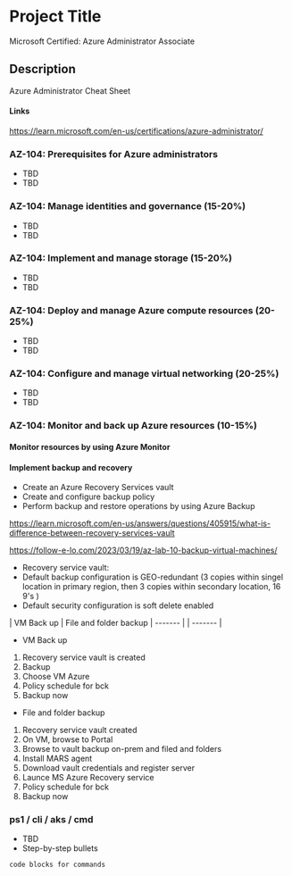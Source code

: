 # Project Title

Microsoft Certified: Azure Administrator Associate

## Description

Azure Administrator Cheat Sheet

#### Links

https://learn.microsoft.com/en-us/certifications/azure-administrator/


### AZ-104: Prerequisites for Azure administrators

* TBD
* TBD

### AZ-104: Manage identities and governance (15-20%)

* TBD
* TBD

### AZ-104: Implement and manage storage (15-20%)

* TBD
* TBD

### AZ-104: Deploy and manage Azure compute resources (20-25%)

* TBD
* TBD

### AZ-104: Configure and manage virtual networking (20-25%)

* TBD
* TBD

### AZ-104: Monitor and back up Azure resources (10-15%)

#### Monitor resources by using Azure Monitor
#### Implement backup and recovery

* Create an Azure Recovery Services vault
* Create and configure backup policy
* Perform backup and restore operations by using Azure Backup

https://learn.microsoft.com/en-us/answers/questions/405915/what-is-difference-between-recovery-services-vault

https://follow-e-lo.com/2023/03/19/az-lab-10-backup-virtual-machines/


* Recovery service vault:
* Default backup configuration is GEO-redundant (3 copies within singel location in primary region, then 3 copies within secondary location, 16 9's )
* Default security configuration is soft delete enabled


| VM Back up  | File and folder backup
| ------- |   | ------- |


* VM Back up
1. Recovery service vault is created
2. Backup
3. Choose VM Azure
5. Policy schedule for bck
6. Backup now

* File and folder backup
1. Recovery service vault created
2. On VM, browse to Portal
3. Browse to vault backup on-prem and filed and folders
4. Install MARS agent
5. Download vault credentials and register server
6. Launce MS Azure Recovery service
7. Policy schedule for bck
8. Backup now 

### ps1 / cli / aks / cmd

* TBD
* Step-by-step bullets

```
code blocks for commands
```